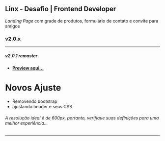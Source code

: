 ## Linx - Desafio | Frontend Developer

  _Landing Page_ com grade de produtos, formulário de contato e convite para amigos

### v2.0.x
------------
##### v2.0.1 remaster
- **[Preview aqui...](https://alessondejesus.github.io/linx-test-dsn/  "Clique Aqui")**

# Novos Ajuste

  - Removendo bootstrap
  - ajustando header e seus CSS

###### _A resolução ideal é de 600px, portanto, verifique suas definições para uma melhor experiência..._
------------